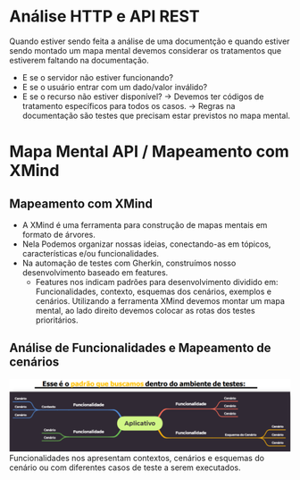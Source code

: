 # Análise HTTP e API REST
Quando estiver sendo feita a análise de uma documentção e quando estiver sendo montado um mapa mental devemos considerar os tratamentos que estiverem faltando na documentação.
- E se o servidor não estiver funcionando?
- E se o usuário entrar com um dado/valor inválido?
- E se o recurso não estiver disponível?
-> Devemos ter códigos de tratamento específicos para todos os casos.
-> Regras na documentação são testes que precisam estar previstos no mapa mental.

# Mapa Mental API / Mapeamento com XMind
## Mapeamento com XMind
- A XMind é uma ferramenta para construção de mapas mentais em formato de árvores. 
- Nela Podemos organizar nossas ideias, conectando-as em tópicos, características e/ou funcionalidades.
- Na automação de testes com Gherkin, construímos nosso desenvolvimento baseado em features.
    - Features nos indicam padrões para desenvolvimento dividido em: Funcionalidades, contexto, esquemas dos cenários, exemplos e cenários.
Utilizando a ferramenta XMind devemos montar um mapa mental, ao lado direito devemos colocar as rotas dos testes prioritários.
## Análise de Funcionalidades e Mapeamento de cenários
![PadraoXMind.png](https://github.com/ItzOliver/Programa_de_Bolsas_AWS_for_Software_Quality_Test_Automation/blob/pb_sprint2/src/PadraoXMind.png?raw=true)
Funcionalidades nos apresentam contextos, cenários e esquemas do cenário ou com diferentes casos de teste a serem executados.